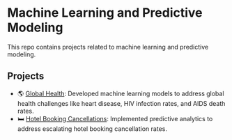 # Machine Learning and Predictive Modeling  
This repo contains projects related to machine learning and predictive modeling.  
## Projects
* 🌎 [Global Health](https://github.com/adelinecasali4/Machine-Learning/tree/461eaf79e76673b5a97b50c5ec0dcd5265146d2b/Global%20Health): Developed machine learning models to address global health challenges like heart disease, HIV infection rates, and AIDS death rates.
* 🛏️ [Hotel Booking Cancellations](https://github.com/adelinecasali4/Machine-Learning/tree/a62cd2e008045be7088d77224a4e085dd13e09a2/Hotel%20Booking%20Cancellations): Implemented predictive analytics to address escalating hotel booking cancellation rates. 
